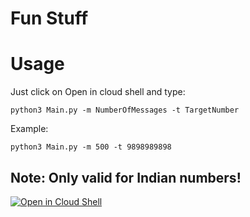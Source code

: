 # Fun Stuff


# Usage 
Just click on Open in cloud shell and type:

```console
python3 Main.py -m NumberOfMessages -t TargetNumber
```
Example: <br>
```console
python3 Main.py -m 500 -t 9898989898
```

## Note: Only valid for Indian numbers!

<a href="https://console.cloud.google.com/cloudshell/open?git_repo=https://github.com/saran-gangster/Fun_Stuff"><img alt="Open in Cloud Shell" src ="https://gstatic.com/cloudssh/images/open-btn.svg"></a>

